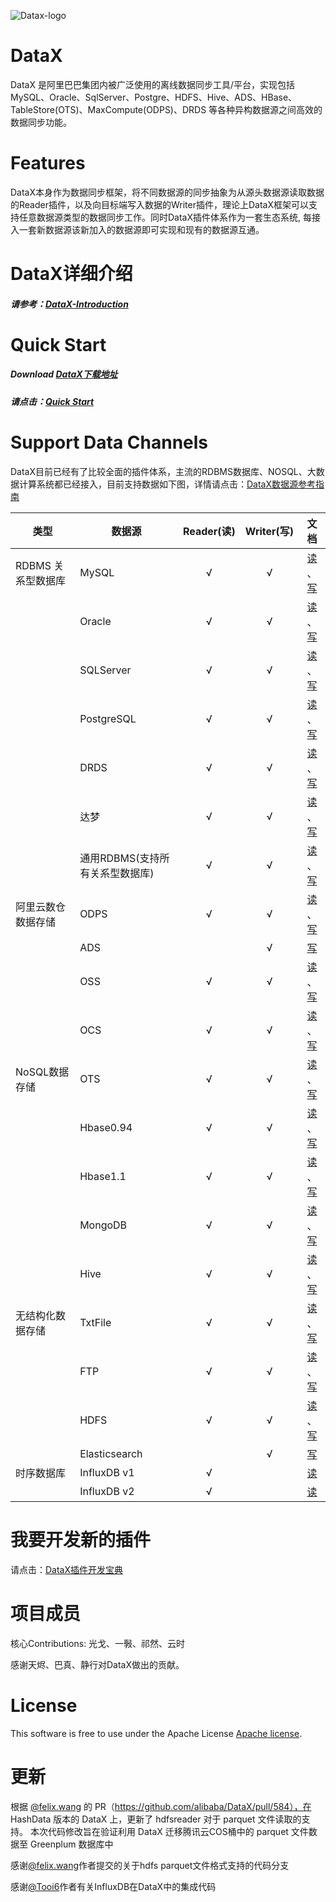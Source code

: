 ![Datax-logo](https://github.com/alibaba/DataX/blob/master/images/DataX-logo.jpg)



# DataX

DataX 是阿里巴巴集团内被广泛使用的离线数据同步工具/平台，实现包括 MySQL、Oracle、SqlServer、Postgre、HDFS、Hive、ADS、HBase、TableStore(OTS)、MaxCompute(ODPS)、DRDS 等各种异构数据源之间高效的数据同步功能。



# Features

DataX本身作为数据同步框架，将不同数据源的同步抽象为从源头数据源读取数据的Reader插件，以及向目标端写入数据的Writer插件，理论上DataX框架可以支持任意数据源类型的数据同步工作。同时DataX插件体系作为一套生态系统, 每接入一套新数据源该新加入的数据源即可实现和现有的数据源互通。



# DataX详细介绍

##### 请参考：[DataX-Introduction](https://github.com/alibaba/DataX/blob/master/introduction.md)



# Quick Start

##### Download [DataX下载地址](https://github.com/HashDataInc/DataX/releases/download/v1.0.0/datax-v1.0.0-hashdata.tar.gz)

##### 请点击：[Quick Start](https://github.com/alibaba/DataX/blob/master/userGuid.md)



# Support Data Channels 

DataX目前已经有了比较全面的插件体系，主流的RDBMS数据库、NOSQL、大数据计算系统都已经接入，目前支持数据如下图，详情请点击：[DataX数据源参考指南](https://github.com/alibaba/DataX/wiki/DataX-all-data-channels)

| 类型         | 数据源             | Reader(读) | Writer(写) |                                                                                           文档                                                                                           |
|------------|-----------------|:---------:|:---------:|:--------------------------------------------------------------------------------------------------------------------------------------------------------------------------------------:|
| RDBMS 关系型数据库 | MySQL           |     √     |     √     |           [读](https://github.com/alibaba/DataX/blob/master/mysqlreader/doc/mysqlreader.md) 、[写](https://github.com/alibaba/DataX/blob/master/mysqlwriter/doc/mysqlwriter.md)           |
|             | Oracle          |     √     |     √     |         [读](https://github.com/alibaba/DataX/blob/master/oraclereader/doc/oraclereader.md) 、[写](https://github.com/alibaba/DataX/blob/master/oraclewriter/doc/oraclewriter.md)         |
|            | SQLServer       |     √     |     √     |   [读](https://github.com/alibaba/DataX/blob/master/sqlserverreader/doc/sqlserverreader.md) 、[写](https://github.com/alibaba/DataX/blob/master/sqlserverwriter/doc/sqlserverwriter.md)   |
|            | PostgreSQL      |     √     |     √     | [读](https://github.com/alibaba/DataX/blob/master/postgresqlreader/doc/postgresqlreader.md) 、[写](https://github.com/alibaba/DataX/blob/master/postgresqlwriter/doc/postgresqlwriter.md) |
|            | DRDS            |     √     |     √     |             [读](https://github.com/alibaba/DataX/blob/master/drdsreader/doc/drdsreader.md) 、[写](https://github.com/alibaba/DataX/blob/master/drdswriter/doc/drdswriter.md)             |
|            | 达梦              |     √     |     √     |                                                                                      [读]() 、[写]()                                                                                      |
|            | 通用RDBMS(支持所有关系型数据库) |     √     |     √     |                                                                                      [读]() 、[写]()                                                                                      |
| 阿里云数仓数据存储  | ODPS            |     √     |     √     |             [读](https://github.com/alibaba/DataX/blob/master/odpsreader/doc/odpsreader.md) 、[写](https://github.com/alibaba/DataX/blob/master/odpswriter/doc/odpswriter.md)             |
|            | ADS             |           |     √     |                                                      [写](https://github.com/alibaba/DataX/blob/master/adswriter/doc/adswriter.md)                                                      |
|            | OSS             |     √     |     √     |               [读](https://github.com/alibaba/DataX/blob/master/ossreader/doc/ossreader.md) 、[写](https://github.com/alibaba/DataX/blob/master/osswriter/doc/osswriter.md)               |
|            | OCS             |     √     |     √     |               [读](https://github.com/alibaba/DataX/blob/master/ocsreader/doc/ocsreader.md) 、[写](https://github.com/alibaba/DataX/blob/master/ocswriter/doc/ocswriter.md)               |
| NoSQL数据存储  | OTS             |     √     |     √     |               [读](https://github.com/alibaba/DataX/blob/master/otsreader/doc/otsreader.md) 、[写](https://github.com/alibaba/DataX/blob/master/otswriter/doc/otswriter.md)               |
|            | Hbase0.94       |     √     |     √     |   [读](https://github.com/alibaba/DataX/blob/master/hbase094xreader/doc/hbase094xreader.md) 、[写](https://github.com/alibaba/DataX/blob/master/hbase094xwriter/doc/hbase094xwriter.md)   |
|            | Hbase1.1        |     √     |     √     |     [读](https://github.com/alibaba/DataX/blob/master/hbase11xreader/doc/hbase11xreader.md) 、[写](https://github.com/alibaba/DataX/blob/master/hbase11xwriter/doc/hbase11xwriter.md)     |
|            | MongoDB         |     √     |     √     |           [读](https://github.com/alibaba/DataX/blob/master/mongoreader/doc/mongoreader.md) 、[写](https://github.com/alibaba/DataX/blob/master/mongowriter/doc/mongowriter.md)           |
|            | Hive            |     √     |     √     |             [读](https://github.com/alibaba/DataX/blob/master/hdfsreader/doc/hdfsreader.md) 、[写](https://github.com/alibaba/DataX/blob/master/hdfswriter/doc/hdfswriter.md)             |
| 无结构化数据存储   | TxtFile         |     √     |     √     |       [读](https://github.com/alibaba/DataX/blob/master/txtfilereader/doc/txtfilereader.md) 、[写](https://github.com/alibaba/DataX/blob/master/txtfilewriter/doc/txtfilewriter.md)       |
|            | FTP             |     √     |     √     |               [读](https://github.com/alibaba/DataX/blob/master/ftpreader/doc/ftpreader.md) 、[写](https://github.com/alibaba/DataX/blob/master/ftpwriter/doc/ftpwriter.md)               |
|            | HDFS            |     √     |     √     |             [读](https://github.com/alibaba/DataX/blob/master/hdfsreader/doc/hdfsreader.md) 、[写](https://github.com/alibaba/DataX/blob/master/hdfswriter/doc/hdfswriter.md)             |
|            | Elasticsearch   |           |     √     |                     [写](https://github.com/alibaba/DataX/blob/master/elasticsearchwriter/doc/elasticsearchwriter.md)                                            |
|  时序数据库     | InfluxDB v1     |    √      |           |                  [读](influxdbreader/doc/README.md)       
|       | InfluxDB v2     |    √      |           |                  [读](influxdb2httpreader/doc/README.md)     |

# 我要开发新的插件
请点击：[DataX插件开发宝典](xxx)

# 项目成员

核心Contributions:  光戈、一斅、祁然、云时

感谢天烬、巴真、静行对DataX做出的贡献。

# License

This software is free to use under the Apache License [Apache license](https://github.com/alibaba/DataX/blob/master/license.txt).

# 更新
根据 [@felix.wang](https://github.com/felix-thinkingdata) 的 PR（https://github.com/alibaba/DataX/pull/584），在 HashData 版本的 DataX 上，更新了 hdfsreader 对于 parquet 文件读取的支持。
本次代码修改旨在验证利用 DataX 迁移腾讯云COS桶中的 parquet 文件数据至 Greenplum 数据库中

感谢[@felix.wang](https://github.com/felix-thinkingdata)作者提交的关于hdfs parquet文件格式支持的代码分支

感谢[@Tooi6](https://github.com/Tooi6)作者有关InfluxDB在DataX中的集成代码
